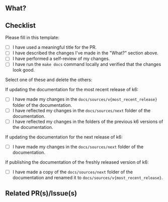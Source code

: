 <!-- 
Please make sure you have read the contribution guidelines https://github.com/grafana/k6/blob/master/CONTRIBUTING.md as well as the
the code of conduct https://github.com/grafana/k6/blob/master/CODE_OF_CONDUCT.md before opening a PR.
-->

## What?

<!-- A description of the changes this PR brings to the documentation. -->

## Checklist

Please fill in this template:
- [ ] I have used a meaningful title for the PR.
- [ ] I have described the changes I've made in the "What?" section above.
- [ ] I have performed a self-review of my changes.
- [ ] I have run the `make docs` command locally and verified that the changes look good.

Select one of these and delete the others:

If updating the documentation for the most recent release of k6: 
- [ ] I have made my changes in the `docs/sources/v{most_recent_release}` folder of the documentation.
- [ ] I have reflected my changes in the `docs/sources/next` folder of the documentation.
- [ ] I have reflected my changes in the folders of the previous k6 versions of the documentation.

If updating the documentation for the next release of k6:
- [ ] I have made my changes in the `docs/sources/next` folder of the documentation.

If publishing the documentation of the freshly released version of k6:
- [ ] I have made a copy of the `docs/sources/next` folder of the documentation and renamed it to `docs/sources/v{most_recent_release}`. 

## Related PR(s)/Issue(s)

<!-- - <https://github.com/grafana/...> -->

<!-- Does it close an issue? -->
<!-- Closes #ISSUE-ID -->

<!-- Thanks for your contribution! 🙏🏼 -->